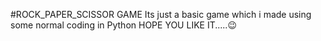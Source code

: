 #ROCK_PAPER_SCISSOR GAME
Its just a basic game which i made using some normal coding in Python 
HOPE YOU LIKE IT.....😉
